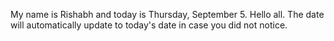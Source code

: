 My name is Rishabh and today is Thursday, September 5. Hello all. The date will automatically update to today's date in case you did not notice.
